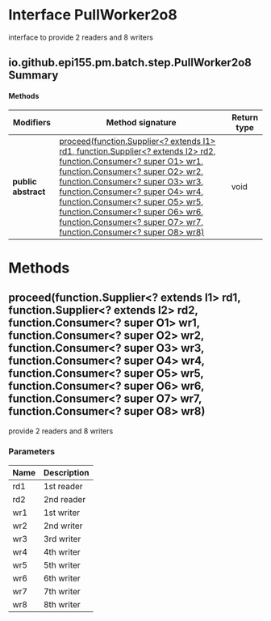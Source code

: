Interface PullWorker2o8
=======================
interface to provide 2 readers and 8 writers

io.github.epi155.pm.batch.step.PullWorker2o8 Summary
-------
#### Methods
| Modifiers           | Method signature                                                                                                                                                                                                                                                                                                                                                                                                                                                                                                                                                                                                                                                                                               | Return type |
| ------------------- | -------------------------------------------------------------------------------------------------------------------------------------------------------------------------------------------------------------------------------------------------------------------------------------------------------------------------------------------------------------------------------------------------------------------------------------------------------------------------------------------------------------------------------------------------------------------------------------------------------------------------------------------------------------------------------------------------------------- | ----------- |
| **public abstract** | [proceed(function.Supplier<? extends I1> rd1, function.Supplier<? extends I2> rd2, function.Consumer<? super O1> wr1, function.Consumer<? super O2> wr2, function.Consumer<? super O3> wr3, function.Consumer<? super O4> wr4, function.Consumer<? super O5> wr5, function.Consumer<? super O6> wr6, function.Consumer<? super O7> wr7, function.Consumer<? super O8> wr8)](#proceedfunctionsupplier?-extends-i1-rd1-functionsupplier?-extends-i2-rd2-functionconsumer?-super-o1-wr1-functionconsumer?-super-o2-wr2-functionconsumer?-super-o3-wr3-functionconsumer?-super-o4-wr4-functionconsumer?-super-o5-wr5-functionconsumer?-super-o6-wr6-functionconsumer?-super-o7-wr7-functionconsumer?-super-o8-wr8) | void        |

Methods
=======
proceed(function.Supplier<? extends I1> rd1, function.Supplier<? extends I2> rd2, function.Consumer<? super O1> wr1, function.Consumer<? super O2> wr2, function.Consumer<? super O3> wr3, function.Consumer<? super O4> wr4, function.Consumer<? super O5> wr5, function.Consumer<? super O6> wr6, function.Consumer<? super O7> wr7, function.Consumer<? super O8> wr8)
-------------------------------------------------------------------------------------------------------------------------------------------------------------------------------------------------------------------------------------------------------------------------------------------------------------------------------------------------------------------------
provide 2 readers and 8 writers

### Parameters

| Name | Description |
| ---- | ----------- |
| rd1  | 1st reader  |
| rd2  | 2nd reader  |
| wr1  | 1st writer  |
| wr2  | 2nd writer  |
| wr3  | 3rd writer  |
| wr4  | 4th writer  |
| wr5  | 5th writer  |
| wr6  | 6th writer  |
| wr7  | 7th writer  |
| wr8  | 8th writer  |


